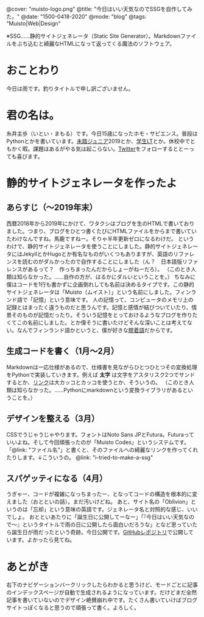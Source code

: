 @cover: "muisto-logo.png"
@title: "今日はいい天気なのでSSGを自作してみた。"
@date: "1500-0418-2020"
@mode: "blog"
@tags: "Muisto|Web|Design"

※SSG……静的サイトジェネレータ（Static Site Generator）。Markdownファイルをぶち込むと綺麗なHTMLになって返ってくる魔法のソフトウェア。
# おことわり
今日は雨です。釣りタイトルで申し訳ございません。

# 君の名は。
糸井主歩（いとい・まもる）です。今日15歳になったホモ・サピエンス。普段はPythonとかを書いています。[未踏ジュニア](https://jr.mitou.org/)2019とか、[学生LT](https://student-lt.tech/)とか。休校中でともかく暇。課題はあるがやる気は起こらない。[Twitter](https://twitter.com/MmoaruItoi)をフォローするととーっても喜びます。

# 静的サイトジェネレータを作ったよ
## あらすじ（〜2019年末）
西暦2018年から2019年にかけて、ワタクシはブログを生のHTMLで書いておりました。つまり、ブログをひとつ書くたびにHTMLファイルを<html>から</html>まで書いていたわけなんですね。馬鹿ですねー。そりゃ半年更新ゼロになるわけだ。
というわけで、静的サイトジェネレータを使うことにしました。静的サイトジェネレータにはJekyllとかHugoとか有名なものがいくつもありますが、英語のリファレンスを読むのがダルかったので自作することにしました（ん？　日本語版リファレンスがあるって？　作っちまったんだからしょーがねーだろ）。
（このとき人類は知らなかった。……自作の方が、はるかにダルいということを。）
ちなみに僕はコードを1行も書かずに企画倒れしても名前は決めるタイプです。この静的サイトジェネレータは「Muisto（ムイスト）」という名前にしました。フィンランド語で「記憶」という意味です。
人の記憶って、コンピュータのメモリ上の記録とはまったく違うものだと思うんです。記憶と感情が結びついていたり、情景そのものが記憶だったり。そういう記憶をとっておけるようなブログを作りたくてこの名前にしました。とか偉そうに書いたけどそんな深いことは考えてない。なんでフィンランド語かというと、僕が好きな[膠着語](https://ja.wikipedia.org/wiki/膠着語)だからです。
## 生成コードを書く（1月〜2月）
Markdownは一応仕様があるので、仕様書を見ながらひとつひとつその変換処理をPythonで実装していきます。例えば **太字** は文字をアスタリスク2つでサンドするとか、[リンク](https://i.pinimg.com/600x315/bc/11/47/bc11476d486532cea87974cf0e42f119.jpg)は大カッコとカッコを使うとか、そういうの。
（このとき人類は知らなかった。……Pythonにmarkdownという変換ライブラリがあるということを。）
## デザインを整える（3月）
CSSでうじゃうじゃやります。フォントはNoto Sans JPとFutura。Futuraっていいよね。そして今回頑張ったのが「Muisto Codes」というシステムです。「@link: "ファイル名"」と書くと、そのファイルへの綺麗なリンクを作ってくれたりします。↓こういうの。
@link: "i-tried-to-make-a-ssg"
## スパゲッティになる（4月）
うぎゃー、コードが複雑になっちまったー、となってコードの構造を根本的に変えました（おとといの話）。まだ汚いけどね。
あと、サイト名の「Oblivion」というのは「忘却」という意味の英語です。ジェネレータ名と対照的な感じ、いいでしょ。
おとといあたりに「誕生日に公開してーなー」「『今日はいい天気なので〜』というタイトルで雨の日に公開したら面白いだろうな」となど思っていたら誕生日が雨だったという奇跡。今日公開です。[GitHubレポジトリ](https://mamoruitoi.github.io/muisto)で公開しています。よかったら見てね。

# あとがき
右下のナビゲーションバークリックしたらわかると思うけど、モードごとに記事のインデックスページが自動で生成されるようになっています。だけどまだ全然記事を書いていないのでデザイン絶賛崩れ中です。たくさん書いていけばブログサイトっぽくなると思うので頑張って書く。よろしく。

